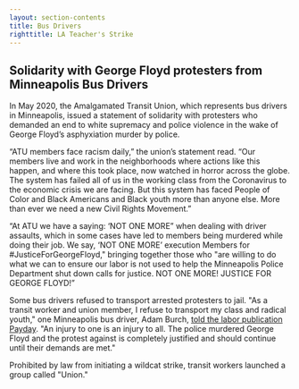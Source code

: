 ```yaml
---
layout: section-contents
title: Bus Drivers
righttitle: LA Teacher's Strike
---
```


## Solidarity with George Floyd protesters from Minneapolis Bus Drivers
In May 2020, the Amalgamated Transit Union, which represents bus drivers in Minneapolis, issued a statement of solidarity with protesters who demanded an end to white supremacy and police violence in the wake of George Floyd’s asphyxiation murder by police.

“ATU members face racism daily,” the union’s statement read. “Our members live and work in the neighborhoods where actions like this happen, and where this took place, now watched in horror across the globe. The system has failed all of us in the working class from the Coronavirus to the economic crisis we are facing. But this system has faced People of Color and Black Americans and Black youth more than anyone else. More than ever we need a new Civil Rights Movement.”

“At ATU we have a saying: ‘NOT ONE MORE” when dealing with driver assaults, which in some cases have led to members being murdered while doing their job. We say, ‘NOT ONE MORE’ execution Members for #JusticeForGeorgeFloyd," bringing together those who "are willing to do what we can to ensure our labor is not used to help the Minneapolis Police Department shut down calls for justice. NOT ONE MORE! JUSTICE FOR GEORGE FLOYD!”

Some bus drivers refused to transport arrested protesters to jail.
"As a transit worker and union member, I refuse to transport my class and radical youth," one Minneapolis bus driver, Adam Burch, [told the labor publication Payday](https://paydayreport.com/minneapolis-transit-shuts-down-as-bus-drivers-refuse-to-help-police-prison-labor-replaces-meatpackers-in-louisiana/). "An injury to one is an injury to all. The police murdered George Floyd and the protest against is completely justified and should continue until their demands are met."

Prohibited by law from initiating a wildcat strike, transit workers launched a group called "Union."
